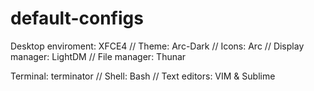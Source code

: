 # default-configs

Desktop enviroment: XFCE4 // Theme: Arc-Dark // Icons: Arc // Display manager: LightDM // File manager: Thunar

Terminal: terminator // Shell: Bash // Text editors: VIM & Sublime

